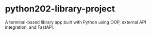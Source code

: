 # python202-library-project
A terminal-based library app built with Python using OOP, external API integration, and FastAPI.
